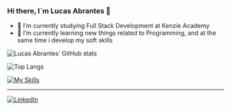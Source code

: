 ### Hi there, I`m Lucas Abrantes 👋

-   🔭 I’m currently studying Full Stack Development at Kenzie Academy
-   🌱 I’m currently learning new things related to Programming, and at the same time i develop my soft skills

![Lucas Abrantes' GitHub stats](https://github-readme-stats.vercel.app/api?username=lucasvabrantes&show_icons=true&theme=noctis_minimus)

![Top Langs](https://github-readme-stats.vercel.app/api/top-langs/?username=lucasvabrantes&hide_progress=false)

[![My Skills](https://skillicons.dev/icons?i=js,typescript,react,html,css,next)](https://skillicons.dev)



<hr>


[![LinkedIn](https://img.shields.io/badge/LinkedIn-0077B5?style=for-the-badge&logo=linkedin&logoColor=white)](https://www.linkedin.com/in/lucas-abrantes-8b8687150/)

